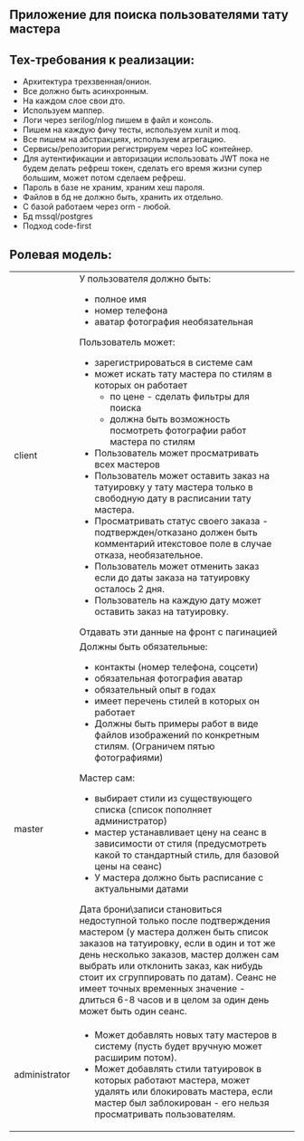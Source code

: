 ﻿Приложение для поиска пользователями тату мастера
-----

## Тех-требования к реализации:

- Архитектура трехзвенная/онион.
- Все должно быть асинхронным.
- На каждом слое свои дто.
- Используем маппер.
- Логи через serilog/nlog пишем в файл и консоль.
- Пишем на каждую фичу тесты, используем xunit и moq.
- Все пишем на абстракциях, используем агрегацию.
- Сервисы/репозитории регистрируем через IoC контейнер.
- Для аутентификации и авторизации использовать JWT пока не будем делать рефреш токен, сделать его время жизни супер большим, может потом сделаем рефреш.
- Пароль в базе не храним, храним хеш пароля.
- Файлов в бд не должно быть, хранить их отдельно.
- С базой работаем через orm - любой.
- Бд mssql/postgres
- Подход code-first

## Ролевая модель:


<table>
<tr>
<td>client</td>
<td>У пользователя должно быть:
<ul>
<li>полное имя </li>
<li>номер телефона</li>
<li>аватар фотография необязательная</li>
</ul>
 Пользователь может:
 <ul>
 <li>зарегистрироваться в системе сам</li>
 <li>может искать тату мастера по стилям в которых он работает
   <ul>
   <li> по цене - сделать фильтры для поиска</li>
   <li>должна быть возможность посмотреть фотографии работ мастера по стилям</li>

   </ul>
 </li>
 <li>Пользователь может просматривать всех мастеров</li>
 <li>Пользователь может оставить заказ на татуировку у тату мастера только в свободную дату в расписании тату мастера.</li>
 <li>Просматривать статус своего заказа - подтвержден/отказано должен быть комментарий итекстовое поле в случае отказа, необязательное.</li>
 <li>Пользователь может отменить заказ если до даты заказа на татуировку осталось 2 дня.</li>
 <li>Пользователь на каждую дату может оставить заказ на татуировку. </li>
 </ul>
Отдавать эти данные на фронт с пагинацией<td>
</tr>
<tr>
<td>master</td>
<td>Должны быть обязательные:
<ul>
<li>контакты (номер телефона, соцсети)</li>
<li>обязательная фотография аватар</li>
<li>обязательный опыт в годах</li>
<li>имеет перечень стилей в которых он работает</li>
<li>Должны быть примеры работ в виде файлов изображений по конкретным стилям. (Ограничем пятью фотографиями)</li>
</ul>
Мастер сам:
<ul>
<li> выбирает стили из существующего списка (список пополняет администратор)</li>
<li> мастер устанавливает цену на сеанс в зависимости от стиля (предусмотреть какой то стандартный стиль, для базовой цены на сеанс)</li>
<li>У мастера должно быть расписание с актуальными датами</li>
</ul>
Дата брони\записи становиться недоступной только после подтверждения мастером (у мастера должен быть список заказов на татуировку, если в один и тот же день несколько заказов, мастер должен сам выбрать или отклонить заказ, как нибудь стоит их сгруппировать по датам). 
Cеанс не имеет точных временных значение - длиться 6-8 часов и в целом за один день может быть один сеанс.
</td>
</tr>
<tr>
<td>administrator</td>
<td>
<ul>
<li>
Может добавлять новых тату мастеров в систему (пусть будет вручную может расширим потом).</li>
<li>Может добавлять стили татуировок в которых работают мастера, может удалять или блокировать мастера, если мастер был заблокирован - его нельзя просматривать пользователям.</li>
</ul>
</td>
</tr>
</table>




 